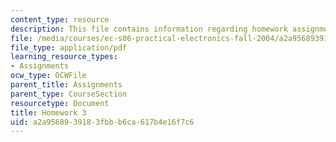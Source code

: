 ```yaml
---
content_type: resource
description: This file contains information regarding homework assignment 3.
file: /media/courses/ec-s06-practical-electronics-fall-2004/a2a9568939183fbbb6ca617b4e16f7c6_MITEC_S06F04_hw3.pdf
file_type: application/pdf
learning_resource_types:
- Assignments
ocw_type: OCWFile
parent_title: Assignments
parent_type: CourseSection
resourcetype: Document
title: Homework 3
uid: a2a95689-3918-3fbb-b6ca-617b4e16f7c6
---
```

